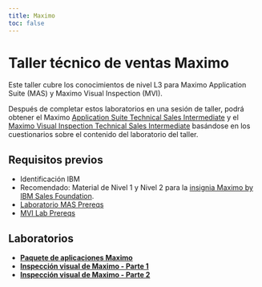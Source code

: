 ```yaml
---
title: Maximo
toc: false
---
```

# Taller técnico de ventas Maximo

Este taller cubre los conocimientos de nivel L3 para Maximo Application Suite (MAS) y Maximo Visual Inspection (MVI).

Después de completar estos laboratorios en una sesión de taller, podrá obtener el Maximo [Application Suite Technical Sales Intermediate](https://www.credly.com/org/ibm/badge/maximo-application-suite-technical-sales-intermediate) y el [Maximo Visual Inspection Technical Sales Intermediate](https://www.credly.com/org/ibm/badge/maximo-visual-inspection-technical-sales-intermediate) basándose en los cuestionarios sobre el contenido del laboratorio del taller.

## Requisitos previos

*   Identificación IBM
*   Recomendado: Material de Nivel 1 y Nivel 2 para la [insignia Maximo by IBM Sales Foundation](https://www.credly.com/org/ibm/badge/maximo-application-suite-sales-foundation).
*   [Laboratorio MAS Prereqs](/maximo/app-suite-prereq)
*   [MVI Lab Prereqs](/maximo/mvi-prereq)

## Laboratorios

*   **[Paquete de aplicaciones Maximo](/maximo/app-suite-workshop)**
*   **[Inspección visual de Maximo - Parte 1](/maximo/visual-inspection)**
*   **[Inspección visual de Maximo - Parte 2](/maximo/visual-inspection2)**
